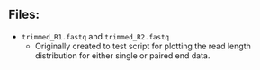 

## Files: 
- `trimmed_R1.fastq` and `trimmed_R2.fastq`
    - Originally created to test script for plotting the read length distribution for either single or paired end data. 
